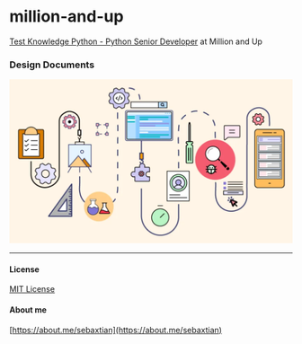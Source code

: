 # million-and-up
[Test Knowledge Python - Python Senior Developer](/million_and_up_test.pdf) at Million and Up

### Design Documents

[![Design Documents](/docs/design_docs.png "Million and Up Design Documents")](/docs/README.md)




---

#### License

[MIT License](/LICENSE)

#### About me

[https://about.me/sebaxtian](https://about.me/sebaxtian)
